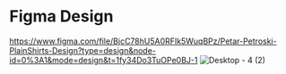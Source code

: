 # Figma Design

https://www.figma.com/file/BjcC78hU5A0RFIk5WuqBPz/Petar-Petroski-PlainShirts-Design?type=design&node-id=0%3A1&mode=design&t=1fy34Do3TuOPe0BJ-1
![Desktop - 4 (2)](https://github.com/PetarPetroski/is218_final_project/assets/45236464/1a3f1e11-5bc5-4a5c-9c53-17f2271e3b34)

